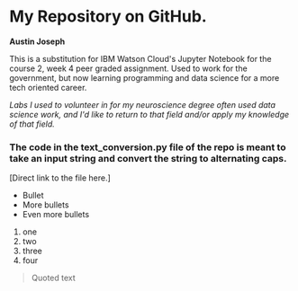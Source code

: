 # My Repository on GitHub.

**Austin Joseph**

This is a substitution for IBM Watson Cloud's Jupyter Notebook for the course 2, week 4 peer graded assignment. Used to work for the government, but now learning programming and data science for a more tech oriented career.

_Labs I used to volunteer in for my neuroscience degree often used data science work, and I'd like to return to that field and/or apply my knowledge of that field._

### The code in the text_conversion.py file of the repo is meant to take an input string and convert the string to alternating caps.

[Direct link to the file here.]

* Bullet
* More bullets
* Even more bullets

1. one 
2. two
3. three
4. four

> Quoted text

